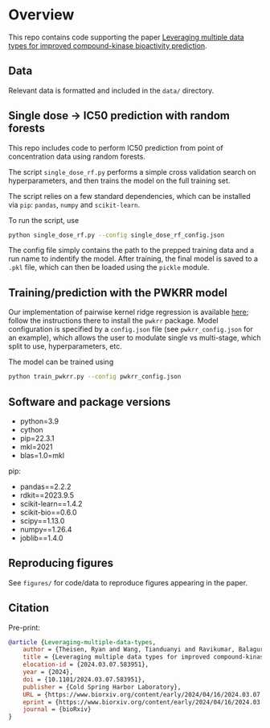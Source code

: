 # Overview

This repo contains code supporting the paper [Leveraging multiple data types for improved compound-kinase bioactivity prediction](https://www.biorxiv.org/content/biorxiv/early/2024/04/16/2024.03.07.583951.full.pdf). 

## Data 

Relevant data is formatted and included in the `data/` directory.

## Single dose -> IC50 prediction with random forests

This repo includes code to perform IC50 prediction from point of concentration data using random forests.  

The script `single_dose_rf.py` performs a simple cross validation search on hyperparameters, and then trains the model on the full training set. 

The script relies on a few standard dependencies, which can be installed via `pip`: `pandas`, `numpy` and `scikit-learn`.

To run the script, use

```bash
python single_dose_rf.py --config single_dose_rf_config.json
```

The config file simply contains the path to the prepped training data and a run name to indentify the model. After training, the final model is saved to a `.pkl` file, which can then be loaded using the `pickle` module.

## Training/prediction with the PWKRR model

Our implementation of pairwise kernel ridge regression is available [here](https://github.com/Harmonic-Discovery/pwkrr); follow the instructions there to install the `pwkrr` package. Model configuration is specified by a `config.json` file (see `pwkrr_config.json` for an example), which allows the user to modulate single vs multi-stage, which split to use, hyperparameters, etc.

The model can be trained using 

```bash
python train_pwkrr.py --config pwkrr_config.json
```

## Software and package versions
- python=3.9
- cython
- pip=22.3.1
- mkl=2021
- blas=1.0=mkl

pip:
- pandas==2.2.2
- rdkit==2023.9.5
- scikit-learn==1.4.2
- scikit-bio==0.6.0
- scipy==1.13.0
- numpy==1.26.4
- joblib==1.4.0


## Reproducing figures

See `figures/` for code/data to reproduce figures appearing in the paper.

## Citation

Pre-print:

```bibtex
@article {Leveraging-multiple-data-types,
	author = {Theisen, Ryan and Wang, Tianduanyi and Ravikumar, Balaguru and Rahman, Rayees and Cicho{\'n}ska, Anna},
	title = {Leveraging multiple data types for improved compound-kinase bioactivity prediction},
	elocation-id = {2024.03.07.583951},
	year = {2024},
	doi = {10.1101/2024.03.07.583951},
	publisher = {Cold Spring Harbor Laboratory},
	URL = {https://www.biorxiv.org/content/early/2024/04/16/2024.03.07.583951},
	eprint = {https://www.biorxiv.org/content/early/2024/04/16/2024.03.07.583951.full.pdf},
	journal = {bioRxiv}
}
```
